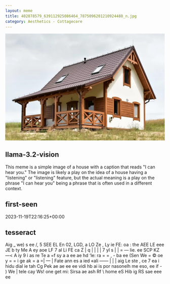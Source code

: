 ```yaml
---
layout: meme
title: 402878579_639112925086464_7875096201210924488_n.jpg
category: Aesthetics - Cottagecore
---
```


<div markdown="0"><a href="402878579_639112925086464_7875096201210924488_n.jpg"><img class="photo" src="402878579_639112925086464_7875096201210924488_n.jpg" /></a>

<h2>llama-3.2-vision</h2>
<p title="Llama-3.2-Vision-11B is a really good model that probably gets the visual details right but doesn't understand literary or media references, and often fails to accurately represent the physical arrangement of objects and the implied relationships between the objects.">This meme is a simple image of a house with a caption that reads &quot;I can hear you.&quot; The image is likely a play on the idea of a house having a &quot;listening&quot; or &quot;listening&quot; feature, but the actual meaning is a play on the phrase &quot;I can hear you&quot; being a phrase that is often used in a different context.</p>

<h2>first-seen</h2>
<p title="Because Git doesn't preserve file modification times, this metadata file contains the file's modification time when it was added to the library.">2023-11-19T22:16:25+00:00</p>

<h2>tesseract</h2>
<p title="Tesseract is often terrible and just gives a lot of nonsense characters, but it used to be the state of the art, and usually it is better at correctly representing text than llama-3.2-vision-11b.">Aig _ we) s ee /, 5 SEE EL En 02, LGD, a LO Ze , Ly ie FE: oa : the AEE LE eee JE b ty Me A ey aoe LF 7 al Li FE ca Z | q | | | | 7 yl s | | = — lie. ee SCP KZ —&lt; A iy 9 i as re Te a =f sy a a ee ae hd ‘le: ra = = , - ba ee (Sen We = © oe y = = i ge ak = a =| — | Fate ann es a ied «ali —— | | | aig Le ste , ce 7 ea i hidu dial ie tah Cg Pek ae ae ee ee vidi hb ai is por nasonelh me eso, ee if - ) We | tele cay Ws! one get mi: Sirsa ae ash Rf \ home eS Hib ig RS sae eee ee</p>

</div>

